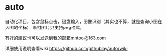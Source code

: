 # auto
自动化项目，包含鼠标点击，键盘输入，图像识别（其实也不算，就是查询小图在大图的坐标）
素材图片只支持png格式。

有好的建议也可以发送到我的邮箱mntool@163.com

详细使用说明查看wiki https://github.com/githublay/auto/wiki
